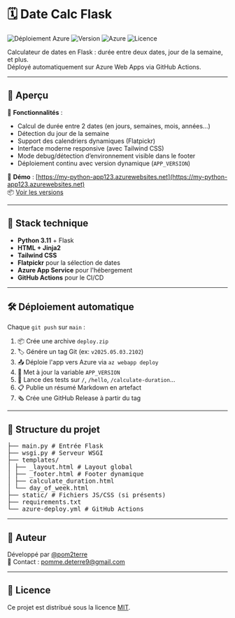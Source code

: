 # 🗓️ Date Calc Flask

![Déploiement Azure](https://github.com/pom2terre/date_tools/actions/workflows/azure-deploy.yml/badge.svg)
![Version](https://img.shields.io/github/v/tag/pom2terre/date-calc-flask?label=version&sort=semver)
![Azure](https://img.shields.io/badge/Azure-Deployed-blue?logo=microsoft-azure)
![Licence](https://img.shields.io/github/license/pom2terre/date-calc-flask)

Calculateur de dates en Flask : durée entre deux dates, jour de la semaine, et plus.  
Déployé automatiquement sur Azure Web Apps via GitHub Actions.

---

## 🚀 Aperçu

🧮 **Fonctionnalités** :
- Calcul de durée entre 2 dates (en jours, semaines, mois, années…)
- Détection du jour de la semaine
- Support des calendriers dynamiques (Flatpickr)
- Interface moderne responsive (avec Tailwind CSS)
- Mode debug/détection d’environnement visible dans le footer
- Déploiement continu avec version dynamique (`APP_VERSION`)

🔗 **Démo** : [https://my-python-app123.azurewebsites.net](https://my-python-app123.azurewebsites.net)  
📦 [Voir les versions](https://github.com/pom2terre/date-calc-flask/releases)

---

## 🧰 Stack technique

- **Python 3.11** + Flask
- **HTML + Jinja2**
- **Tailwind CSS**
- **Flatpickr** pour la sélection de dates
- **Azure App Service** pour l'hébergement
- **GitHub Actions** pour le CI/CD

---

## 🛠️ Déploiement automatique

Chaque `git push` sur `main` :

1. 📦 Crée une archive `deploy.zip`
2. 🏷️ Génére un tag Git (ex: `v2025.05.03.2102`)
3. 📤 Déploie l'app vers Azure via `az webapp deploy`
4. 🔄 Met à jour la variable `APP_VERSION`
5. 🧪 Lance des tests sur `/`, `/hello`, `/calculate-duration`…
6. 📋 Publie un résumé Markdown en artefact
7. 🗞️ Crée une GitHub Release à partir du tag

---

## 📂 Structure du projet

<pre>├── main.py # Entrée Flask
├── wsgi.py # Serveur WSGI
├── templates/
│ ├── _layout.html # Layout global
│ ├── _footer.html # Footer dynamique
│ ├── calculate_duration.html
│ └── day_of_week.html
├── static/ # Fichiers JS/CSS (si présents)
├── requirements.txt
└── azure-deploy.yml # GitHub Actions
</pre>

---

## 👤 Auteur

Développé par [@pom2terre](https://github.com/pom2terre)  
📧 Contact : pomme.deterre9@gmail.com

---

## 📝 Licence

Ce projet est distribué sous la licence [MIT](LICENSE).

